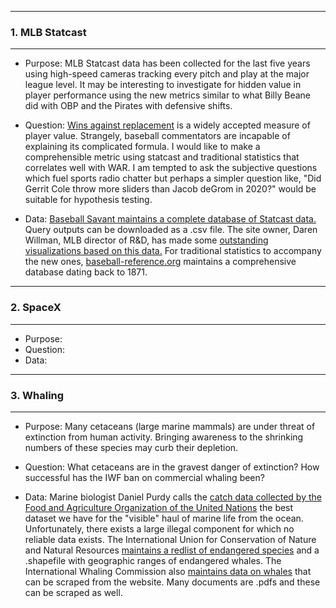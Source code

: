 -----
### 1. MLB Statcast
-----
* Purpose: MLB Statcast data has been collected for the last five years using high-speed cameras tracking every pitch and play at the major league level. It may be interesting to investigate for hidden value in player performance using the new metrics similar to what Billy Beane did with OBP and the Pirates with defensive shifts.
	
* Question: [Wins against replacement](https://en.wikipedia.org/wiki/Wins_Above_Replacement) is a widely accepted measure of player value. Strangely, baseball commentators are incapable of explaining its complicated formula. I would like to make a comprehensible metric using statcast and traditional statistics that correlates well with WAR. I am tempted to ask the subjective questions which fuel sports radio chatter but perhaps a simpler question like, "Did Gerrit Cole throw more sliders than Jacob deGrom in 2020?" would be suitable for hypothesis testing.
	
* Data: [Baseball Savant maintains a complete database of Statcast data.](https://baseballsavant.mlb.com/leaderboard/custom?year=2019,2018,2017,2016,2015&type=pitcher&filter=&sort=4&sortDir=asc&min=q&selections=xba,xslg,xwoba,xobp,xiso,exit_velocity_avg,launch_angle_avg,barrel_batted_rate,&chart=false&x=xba&y=xba&r=no&chartType=beeswarm) Query outputs can be downloaded as a .csv file. The site owner, Daren Willman, MLB director of R&D, has made some [outstanding visualizations based on this data.](https://twitter.com/darenw) For traditional statistics to accompany the new ones, [baseball-reference.org](https://www.baseball-reference.com/) maintains a comprehensive database dating back to 1871. 
-----
### 2. SpaceX
-----
* Purpose:
* Question:
* Data:
-----	
### 3. Whaling
-----
* Purpose: Many cetaceans (large marine mammals) are under threat of extinction from human activity. Bringing awareness to the shrinking numbers of these species may curb their depletion.

* Question: What cetaceans are in the gravest danger of extinction? How successful has the IWF ban on commercial whaling been?
	
* Data: Marine biologist Daniel Purdy calls the [catch data collected by the Food and Agriculture Organization of the United Nations](http://www.fao.org/fishery/statistics/global-production/en) the best dataset we have for the "visible" haul of marine life from the ocean. Unfortunately, there exists a large illegal component for which no reliable data exists. The International Union for Conservation of Nature and Natural Resources [maintains a redlist of endangered species](https://www.iucnredlist.org/) and a .shapefile with geographic ranges of endangered whales. The International Whaling Commission also [maintains data on whales](https://iwc.int/estimate) that can be scraped from the website. Many documents are .pdfs and these can be scraped as well.
